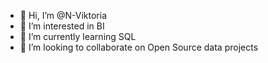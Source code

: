 - 👋 Hi, I’m @N-Viktoria
- 👀 I’m interested in BI
- 🌱 I’m currently learning SQL
- 💞️ I’m looking to collaborate on Open Source data projects

<!---
N-Viktoria/N-Viktoria is a ✨ special ✨ repository because its `README.md` (this file) appears on your GitHub profile.
You can click the Preview link to take a look at your changes.
--->

